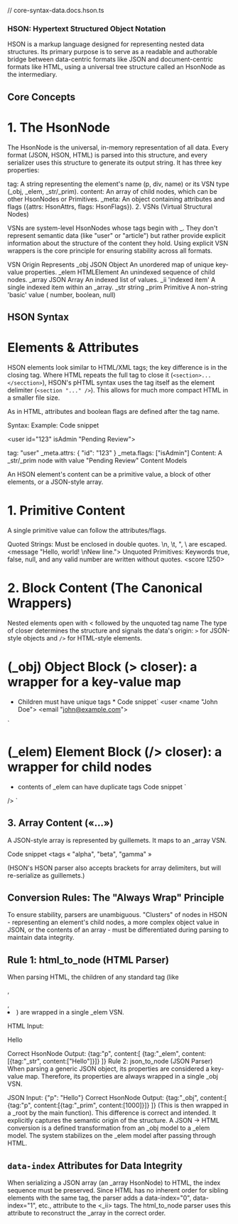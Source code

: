 // core-syntax-data.docs.hson.ts

### HSON: Hypertext Structured Object Notation

HSON is a markup language designed for representing nested data structures. Its primary purpose is to serve as a readable and authorable bridge between data-centric formats like JSON and document-centric formats like HTML, using a universal tree structure called an HsonNode as the intermediary.

## Core Concepts

# 1. The HsonNode

The HsonNode is the universal, in-memory representation of all data. Every format (JSON, HSON, HTML) is parsed into this structure, and every serializer uses this structure to generate its output string. It has three key properties:

tag: A string representing the element's name (p, div, name) or its VSN type (_obj, _elem, _str/_prim).
content: An array of child nodes, which can be other HsonNodes or Primitives.
_meta: An object containing attributes and flags ({attrs: HsonAttrs, flags: HsonFlags}).
2. VSNs (Virtual Structural Nodes)

VSNs are system-level HsonNodes whose tags begin with _. They don't represent semantic data (like "user" or "article") but rather provide explicit information about the structure of the content they hold. Using explicit VSN wrappers is the core principle for ensuring stability across all formats.

VSN	Origin	Represents
_obj	  JSON Object	An unordered map of unique key-value properties.
_elem	  HTMLElement	An unindexed sequence of child nodes.
_array	JSON Array	An indexed list of values.
_ii	    'indexed item'	A single indexed item within an _array.
_str    string 
_prim	  Primitive	A non-string 'basic' value ( number, boolean, null)

## HSON Syntax

# Elements & Attributes

HSON elements look similar to HTML/XML tags; the key difference is in the closing tag. Where HTML repeats the full tag to close it (`<section>...</secction>`), HSON's pHTML syntax uses the tag itself as the element delimiter (`<section "..." />`). This allows for much more compact HTML in a smaller file size. 

As in HTML, attributes and boolean flags are defined after the tag name.

Syntax: <tagName attr1="value" attr2="value" flag1 flag2>
Example:
Code snippet

<user id="123" isAdmin "Pending Review">

tag: "user"
_meta.attrs: { "id": "123" }
_meta.flags: ["isAdmin"]
Content: A _str/_prim node with value "Pending Review"
Content Models

An HSON element's content can be a primitive value, a block of other elements, or a JSON-style array.

# 1. Primitive Content
A single primitive value can follow the attributes/flags.

Quoted Strings: Must be enclosed in double quotes. \n, \t, \", \\ are escaped. <message "Hello, world! \nNew line.">
Unquoted Primitives: Keywords true, false, null, and any valid number are written without quotes. <item available true> <score 1250> <lifespan null>


# 2. Block Content (The Canonical Wrappers)
 Nested elements open with < followed by the unquoted tag name 
 The type of closer determines the structure and signals the data's origin: `>` for JSON-style objects and `/>` for HTML-style elements.

# (_obj) Object Block (> closer): a wrapper for a key-value map
* Children must have unique tags *
Code snippet`
<user
  <name "John Doe">
  <email "john@example.com">
> 
`

# (_elem) Element Block (/> closer): a wrapper for child nodes 
* contents of _elem can have duplicate tags 
Code snippet
`
<article
  <h2 "Title" />
  <p "Paragraph 1." />
  <p "Paragraph 2." />
/>
`
 
 
 # 3. Array Content («...»)
A JSON-style array is represented by guillemets. It maps to an _array VSN.

Code snippet
<tags 
  « 
    "alpha", 
    "beta", 
    "gamma" 
  »
>

(HSON's HSON parser also accepts brackets for array delimiters, but will re-serialize as guillemets.)


# Conversion Rules: The "Always Wrap" Principle

To ensure stability, parsers are unambiguous. "Clusters" of nodes in HSON - representing an element's child nodes, a more complex object value in JSON, or the contents of an array - must be differentiated during parsing to maintain data integrity.

# Rule 1: html_to_node (HTML Parser)
When parsing HTML, the children of any standard tag (like <p>, <div>, <li>) are wrapped in a single _elem VSN.

HTML Input: <p>Hello</p>
Correct HsonNode Output: {tag:"p", content:[ {tag:"_elem", content:[{tag:"_str", content:["Hello"]}]} ]}
Rule 2: json_to_node (JSON Parser)
When parsing a generic JSON object, its properties are considered a key-value map. Therefore, its properties are always wrapped in a single _obj VSN.

JSON Input: {"p": "Hello"}
Correct HsonNode Output: {tag:"_obj", content:[ {tag:"p", content:[{tag:"_prim", content:[1000]}]} ]} (This is then wrapped in a _root by the main function).
This difference is correct and intended. It explicitly captures the semantic origin of the structure. A JSON -> HTML conversion is a defined transformation from an _obj model to a _elem model. The system stabilizes on the _elem model after passing through HTML.

# `data-index` Attributes for Data Integrity

When serializing a JSON array (an _array HsonNode) to HTML, the index sequence must be preserved. Since HTML has no inherent order for sibling elements with the same tag, the parser  adds a data-index="0", data-index="1", etc., attribute to the <_ii> tags. The html_to_node parser uses this attribute to reconstruct the _array in the correct order.